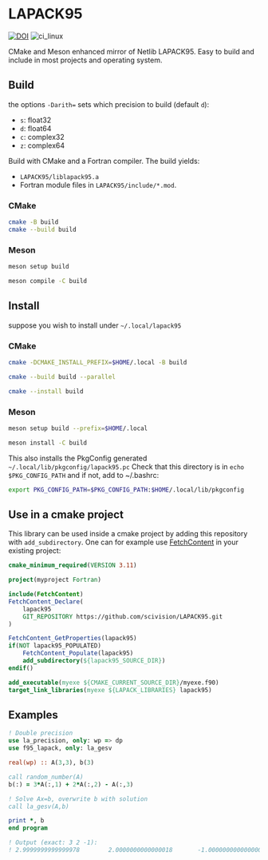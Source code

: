 # LAPACK95

[![DOI](https://zenodo.org/badge/162024736.svg)](https://zenodo.org/badge/latestdoi/162024736)
![ci_linux](https://github.com/scivision/lapack95/workflows/ci_linux/badge.svg)

CMake and Meson enhanced mirror of Netlib LAPACK95.
Easy to build and include in most projects and operating system.

## Build

the options `-Darith=` sets which precision to build (default `d`):

* `s`: float32
* `d`: float64
* `c`: complex32
* `z`: complex64

Build with CMake and a Fortran compiler.
The build yields:

* `LAPACK95/liblapack95.a`
* Fortran module files in `LAPACK95/include/*.mod`.

### CMake

```sh
cmake -B build
cmake --build build
```

### Meson

```sh
meson setup build

meson compile -C build
```

## Install

suppose you wish to install under `~/.local/lapack95`

### CMake

```sh
cmake -DCMAKE_INSTALL_PREFIX=$HOME/.local -B build

cmake --build build --parallel

cmake --install build
```

### Meson

```sh
meson setup build --prefix=$HOME/.local

meson install -C build
```

This also installs the PkgConfig generated `~/.local/lib/pkgconfig/lapack95.pc`
Check that this directory is in `echo $PKG_CONFIG_PATH` and if not, add to ~/.bashrc:

```sh
export PKG_CONFIG_PATH=$PKG_CONFIG_PATH:$HOME/.local/lib/pkgconfig
```

## Use in a cmake project

This library can be used inside a cmake project by adding this repository with `add_subdirectory`.
One can for example use
[FetchContent](https://cmake.org/cmake/help/latest/module/FetchContent.html) in your existing project:
```cmake
cmake_minimum_required(VERSION 3.11)

project(myproject Fortran)

include(FetchContent)
FetchContent_Declare(
    lapack95
    GIT_REPOSITORY https://github.com/scivision/LAPACK95.git
)

FetchContent_GetProperties(lapack95)
if(NOT lapack95_POPULATED)
    FetchContent_Populate(lapack95)
    add_subdirectory(${lapack95_SOURCE_DIR})
endif()

add_executable(myexe ${CMAKE_CURRENT_SOURCE_DIR}/myexe.f90)
target_link_libraries(myexe ${LAPACK_LIBRARIES} lapack95)
```

## Examples

```fortran
! Double precision
use la_precision, only: wp => dp
use f95_lapack, only: la_gesv

real(wp) :: A(3,3), b(3)

call random_number(A)
b(:) = 3*A(:,1) + 2*A(:,2) - A(:,3)

! Solve Ax=b, overwrite b with solution
call la_gesv(A,b)

print *, b
end program

! Output (exact: 3 2 -1):
! 2.9999999999999978        2.0000000000000018       -1.0000000000000004
```
